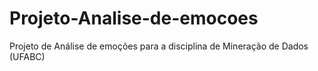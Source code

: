 # Projeto-Analise-de-emocoes
Projeto de Análise de emoções para a disciplina de Mineração de Dados (UFABC)
